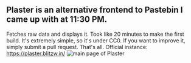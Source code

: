 ## Plaster is an alternative frontend to Pastebin I came up with at 11:30 PM.
Fetches raw data and displays it. Took like 20 minutes to make the first build.
It's extremely simple, so it's under CC0. If you want to improve it, simply submit a pull request.
That's all.
Official instance: https://plaster.blitzw.in/
![main page of Plaster](https://github.com/user-attachments/assets/dc259cf4-3254-4fdf-ad12-195e92caeb29)
